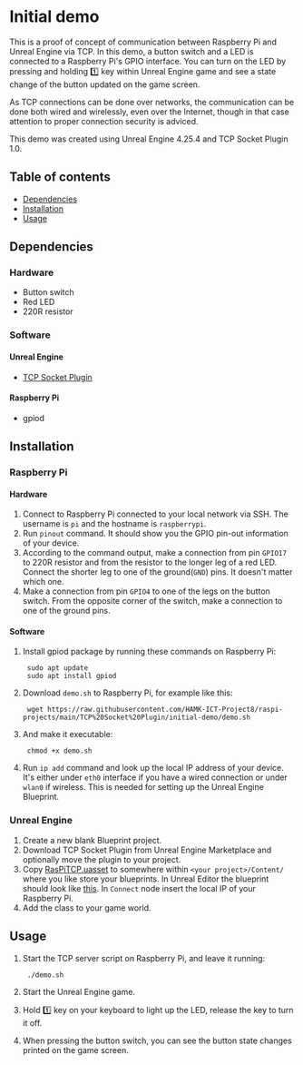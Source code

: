 # Initial demo
This is a proof of concept of communication between Raspberry Pi and Unreal
Engine via TCP. In this demo, a button switch and a LED is connected to a
Raspberry Pi's GPIO interface. You can turn on the LED by pressing and holding
:one: key within Unreal Engine game and see a state change of the button
updated on the game screen.

As TCP connections can be done over networks, the communication can be done
both wired and wirelessly, even over the Internet, though in that case
attention to proper connection security is adviced.

This demo was created using Unreal Engine 4.25.4 and TCP Socket Plugin 1.0.

## Table of contents
* [Dependencies](#dependencies)
* [Installation](#installation)
* [Usage](#usage)

## Dependencies

### Hardware
* Button switch
* Red LED
* 220R resistor

### Software

#### Unreal Engine
* [TCP Socket
  Plugin](https://www.unrealengine.com/marketplace/en-US/product/tcp-socket-plugin)

#### Raspberry Pi
* gpiod

## Installation

### Raspberry Pi

#### Hardware
1. Connect to Raspberry Pi connected to your local network via SSH. The
   username is `pi` and the hostname is `raspberrypi`.
2. Run `pinout` command. It should show you the GPIO pin-out information of
   your device.
3. According to the command output, make a connection from pin `GPIO17` to 220R
   resistor and from the resistor to the longer leg of a red LED. Connect the
   shorter leg to one of the ground(`GND`) pins. It doesn't matter which one.
4. Make a connection from pin `GPIO4` to one of the legs on the button switch.
   From the opposite corner of the switch, make a connection to one of the
   ground pins.

#### Software
1. Install gpiod package by running these commands on Raspberry Pi:
		
		sudo apt update
		sudo apt install gpiod
		
2. Download `demo.sh` to Raspberry Pi, for example like this: 
		
		wget https://raw.githubusercontent.com/HAMK-ICT-Project8/raspi-projects/main/TCP%20Socket%20Plugin/initial-demo/demo.sh
		
3. And make it executable:
		
		chmod +x demo.sh
		
4. Run `ip add` command and look up the local IP address of your device. It's
   either under `eth0` interface if you have a wired connection or under
   `wlan0` if wireless. This is needed for setting up the Unreal Engine
   Blueprint.

### Unreal Engine
1. Create a new blank Blueprint project.
2. Download TCP Socket Plugin from Unreal Engine Marketplace and optionally
   move the plugin to your project.
3. Copy
   [RasPiTCP.uasset](https://github.com/HAMK-ICT-Project8/raspi-projects/blob/main/TCP%20Socket%20Plugin/initial-demo/RasPiTCP.uasset)
   to somewhere within `<your project>/Content/` where you like store your
   blueprints. In Unreal Editor the blueprint should look like
   [this](https://github.com/HAMK-ICT-Project8/raspi-projects/blob/main/TCP%20Socket%20Plugin/initial-demo/RasPiTCP.png).
   In `Connect` node insert the local IP of your Raspberry Pi.
4. Add the class to your game world.

## Usage

1. Start the TCP server script on Raspberry Pi, and leave it running:

		./demo.sh

2. Start the Unreal Engine game.
3. Hold :one: key on your keyboard to light up the LED, release the key to turn
   it off.
4. When pressing the button switch, you can see the button state changes
   printed on the game screen.
